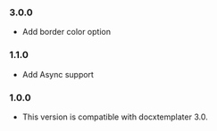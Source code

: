 ### 3.0.0

- Add border color option

### 1.1.0

- Add Async support

### 1.0.0

- This version is compatible with docxtemplater 3.0.

